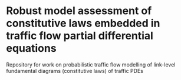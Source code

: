 # Robust model assessment of constitutive laws embedded in traffic flow partial differential equations
Repository for work on probabilistic traffic flow modelling of link-level fundamental diagrams (constitutive laws) of traffic PDEs

